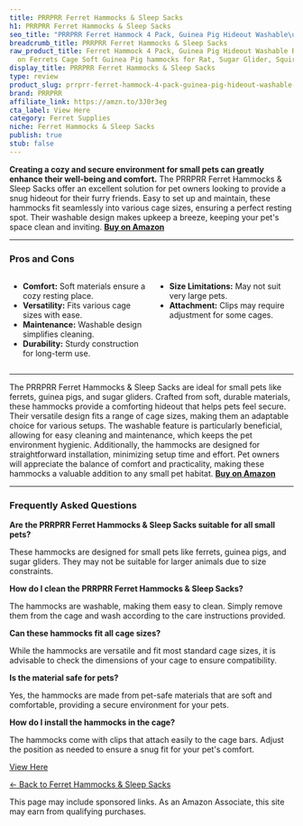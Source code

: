 ```yaml
---
title: PRRPRR Ferret Hammocks & Sleep Sacks
h1: PRRPRR Ferret Hammocks & Sleep Sacks
seo_title: "PRRPRR Ferret Hammock 4 Pack, Guinea Pig Hideout Washable\u2026"
breadcrumb_title: PRRPRR Ferret Hammocks & Sleep Sacks
raw_product_title: Ferret Hammock 4 Pack, Guinea Pig Hideout Washable Rat Hammock
  on Ferrets Cage Soft Guinea Pig hammocks for Rat, Sugar Glider, Squirre
display_title: PRRPRR Ferret Hammocks & Sleep Sacks
type: review
product_slug: prrprr-ferret-hammock-4-pack-guinea-pig-hideout-washable-rat-hammock-on-ac35b5aa
brand: PRRPRR
affiliate_link: https://amzn.to/3J0r3eg
cta_label: View Here
category: Ferret Supplies
niche: Ferret Hammocks & Sleep Sacks
publish: true
stub: false
---
```


<div id="intro" class="full-width">
  <p><strong>Creating a cozy and secure environment for small pets can greatly enhance their well-being and comfort.</strong> The PRRPRR Ferret Hammocks & Sleep Sacks offer an excellent solution for pet owners looking to provide a snug hideout for their furry friends. Easy to set up and maintain, these hammocks fit seamlessly into various cage sizes, ensuring a perfect resting spot. Their washable design makes upkeep a breeze, keeping your pet's space clean and inviting. <a href="https://amzn.to/3J0r3eg" rel="nofollow sponsored noopener" target="_blank"><strong>Buy on Amazon</strong></a></p>
</div>

<hr />
<h3 id="pros-cons">Pros and Cons</h3>
<div class="pc-grid" style="display:grid;grid-template-columns:1fr 1fr;gap:16px;">
  <ul>
    <li><strong>Comfort:</strong> Soft materials ensure a cozy resting place.</li>
    <li><strong>Versatility:</strong> Fits various cage sizes with ease.</li>
    <li><strong>Maintenance:</strong> Washable design simplifies cleaning.</li>
    <li><strong>Durability:</strong> Sturdy construction for long-term use.</li>
  </ul>
  <ul>
    <li><strong>Size Limitations:</strong> May not suit very large pets.</li>
    <li><strong>Attachment:</strong> Clips may require adjustment for some cages.</li>
  </ul>
</div>
<hr />

<div class="full-width">
  <p>The PRRPRR Ferret Hammocks & Sleep Sacks are ideal for small pets like ferrets, guinea pigs, and sugar gliders. Crafted from soft, durable materials, these hammocks provide a comforting hideout that helps pets feel secure. Their versatile design fits a range of cage sizes, making them an adaptable choice for various setups. The washable feature is particularly beneficial, allowing for easy cleaning and maintenance, which keeps the pet environment hygienic. Additionally, the hammocks are designed for straightforward installation, minimizing setup time and effort. Pet owners will appreciate the balance of comfort and practicality, making these hammocks a valuable addition to any small pet habitat. <a href="https://amzn.to/3J0r3eg" rel="nofollow sponsored noopener" target="_blank"><strong>Buy on Amazon</strong></a></p>
</div>

<hr />
<h3 id="faqs">Frequently Asked Questions</h3>

<p><strong>Are the PRRPRR Ferret Hammocks & Sleep Sacks suitable for all small pets?</strong></p>
<p>These hammocks are designed for small pets like ferrets, guinea pigs, and sugar gliders. They may not be suitable for larger animals due to size constraints.</p>

<p><strong>How do I clean the PRRPRR Ferret Hammocks & Sleep Sacks?</strong></p>
<p>The hammocks are washable, making them easy to clean. Simply remove them from the cage and wash according to the care instructions provided.</p>

<p><strong>Can these hammocks fit all cage sizes?</strong></p>
<p>While the hammocks are versatile and fit most standard cage sizes, it is advisable to check the dimensions of your cage to ensure compatibility.</p>

<p><strong>Is the material safe for pets?</strong></p>
<p>Yes, the hammocks are made from pet-safe materials that are soft and comfortable, providing a secure environment for your pets.</p>

<p><strong>How do I install the hammocks in the cage?</strong></p>
<p>The hammocks come with clips that attach easily to the cage bars. Adjust the position as needed to ensure a snug fit for your pet's comfort.</p>
<p><a class="btn" href="https://amzn.to/3J0r3eg" target="_blank" rel="nofollow sponsored noopener">View Here</a></p>
<p><a href="/roundups/ferret-supplies/ferret-hammocks-sleep-sacks/">← Back to Ferret Hammocks & Sleep Sacks</a></p>
<aside class="disclosure">This page may include sponsored links. As an Amazon Associate, this site may earn from qualifying purchases.</aside>
